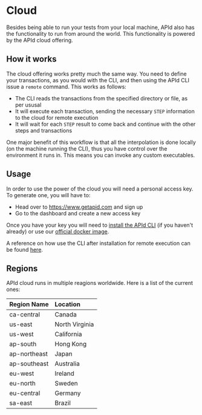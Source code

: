 # Cloud

Besides being able to run your tests from your local machine, APId also has the functionality to run from around the world. This functionality is powered by the APId cloud offering.

## How it works

The cloud offering works pretty much the same way. You need to define your transactions, as you would with the CLI, and then using the APId CLI issue a `remote` command. This works as follows:

- The CLI reads the transactions from the specified directory or file, as per ususal
- It will execute each transaction, sending the necessary `STEP` information to the cloud for remote execution
- It will wait for each `STEP` result to come back and continue with the other steps and transactions

One major benefit of this workflow is that all the interpolation is done locally (on the machine running the CLI), thus you have control over the environment it runs in. This means you can invoke any custom executables.

## Usage

In order to use the power of the cloud you will need a personal access key. To generate one, you will have to:

- Head over to https://www.getapid.com and sign up
- Go to the dashboard and create a new access key

Once you have your key you will need to [install the APId CLI](../installation/cli) (if you haven't already) or use our [official docker image](../installation/docker).

A reference on how use the CLI after installation for remote execution can be found [here](../cli/remote).

## Regions

APId cloud runs in multiple reagions worldwide. Here is a list of the current ones:

| Region Name  | Location       |
| :----------- | :------------- |
| ca-central   | Canada         |
| us-east      | North Virginia |
| us-west      | California     |
| ap-south     | Hong Kong      |
| ap-northeast | Japan          |
| ap-southeast | Australia      |
| eu-west      | Ireland        |
| eu-north     | Sweden         |
| eu-central   | Germany        |
| sa-east      | Brazil         |
